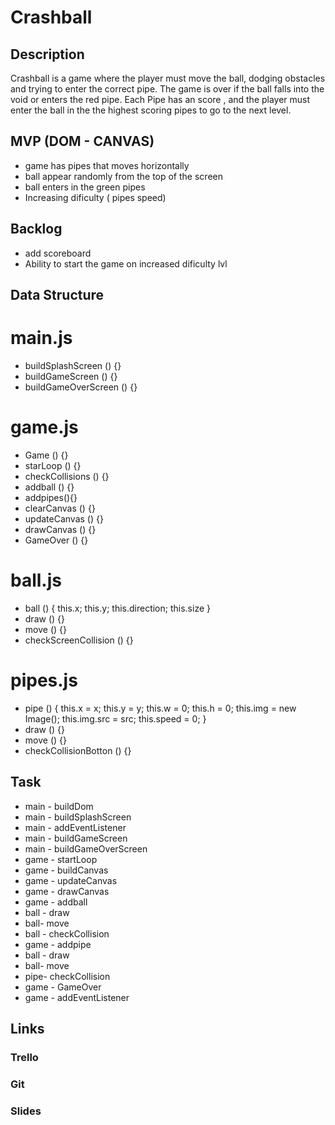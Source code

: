 # Crashball

## Description

Crashball is a game where the player must move the ball, dodging obstacles and trying to enter the correct pipe. The game is over if the ball falls into the void or enters the red pipe. Each Pipe has an score , and the player must enter the ball in the the highest scoring pipes to go to the next level.

## MVP (DOM - CANVAS)

- game has pipes that moves horizontally
- ball appear randomly from the top of the screen
- ball enters in the green pipes
- Increasing dificulty ( pipes speed)

## Backlog

- add scoreboard
- Ability to start the game on increased dificulty lvl

## Data Structure

# main.js

- buildSplashScreen () {}
- buildGameScreen () {}
- buildGameOverScreen () {}

# game.js

- Game () {}
- starLoop () {}
- checkCollisions () {}
- addball () {}
- addpipes(){}
- clearCanvas () {}
- updateCanvas () {}
- drawCanvas () {}
- GameOver () {}

# ball.js 

- ball () {
    this.x;
    this.y;
    this.direction;
    this.size
}
- draw () {}
- move () {}
- checkScreenCollision () {}

# pipes.js 

- pipe () {
    this.x = x;
    this.y = y;
    this.w = 0;
    this.h = 0;
    this.img = new Image();
    this.img.src = src; 
    this.speed = 0;
}
- draw () {}
- move () {}
- checkCollisionBotton () {}


## Task

- main - buildDom
- main - buildSplashScreen
- main - addEventListener
- main - buildGameScreen
- main - buildGameOverScreen
- game - startLoop
- game - buildCanvas
- game - updateCanvas
- game - drawCanvas
- game - addball
- ball - draw
- ball- move
- ball - checkCollision
- game - addpipe
- ball - draw
- ball- move
- pipe- checkCollision
- game - GameOver
- game - addEventListener

## Links

### Trello


### Git

### Slides
